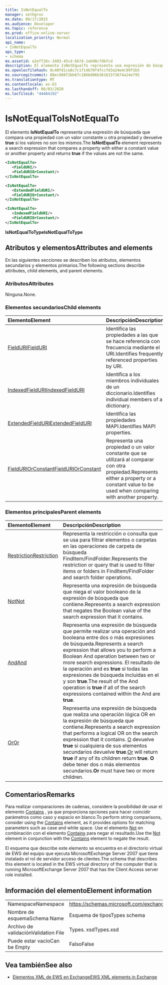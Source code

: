 ```yaml
---
title: IsNotEqualTo
manager: sethgros
ms.date: 09/17/2015
ms.audience: Developer
ms.topic: reference
ms.prod: office-online-server
localization_priority: Normal
api_name:
- IsNotEqualTo
api_type:
- schema
ms.assetid: e2eff26c-3403-45cd-bb74-1eb98c7dbfcd
description: El elemento IsNotEqualTo representa una expresión de búsqueda que compara una propiedad con un valor constante u otra propiedad y devuelve true si los valores no son los mismos.
ms.openlocfilehash: 8c40fd1ce8c7c1f14b70f4fccfd3a24e4c99f1b5
ms.sourcegitcommit: 88ec988f2bb67c1866d06b361615f3674a24e795
ms.translationtype: MT
ms.contentlocale: es-ES
ms.lasthandoff: 06/03/2020
ms.locfileid: "44464192"
---
```

# <a name="isnotequalto"></a><span data-ttu-id="29c9c-103">IsNotEqualTo</span><span class="sxs-lookup"><span data-stu-id="29c9c-103">IsNotEqualTo</span></span>

<span data-ttu-id="29c9c-104">El elemento **IsNotEqualTo** representa una expresión de búsqueda que compara una propiedad con un valor constante u otra propiedad y devuelve **true** si los valores no son los mismos.</span><span class="sxs-lookup"><span data-stu-id="29c9c-104">The **IsNotEqualTo** element represents a search expression that compares a property with either a constant value or another property and returns **true** if the values are not the same.</span></span> 
  
```xml
<IsNotEqualTo>
   <FieldURI/>
   <FieldURIOrConstant/>
</IsNotEqualTo>
```

```xml
<IsNotEqualTo>
   <ExtendedFieldURI/> 
   <FieldURIOrConstant/>
</IsNotEqualTo>
```

```xml
<IsNotEqualTo>
   <IndexedFieldURI/>
   <FieldURIOrConstant/>
</IsNotEqualTo>
```

<span data-ttu-id="29c9c-105">**IsNotEqualToType**</span><span class="sxs-lookup"><span data-stu-id="29c9c-105">**IsNotEqualToType**</span></span>

## <a name="attributes-and-elements"></a><span data-ttu-id="29c9c-106">Atributos y elementos</span><span class="sxs-lookup"><span data-stu-id="29c9c-106">Attributes and elements</span></span>

<span data-ttu-id="29c9c-107">En las siguientes secciones se describen los atributos, elementos secundarios y elementos primarios.</span><span class="sxs-lookup"><span data-stu-id="29c9c-107">The following sections describe attributes, child elements, and parent elements.</span></span>
  
### <a name="attributes"></a><span data-ttu-id="29c9c-108">Atributos</span><span class="sxs-lookup"><span data-stu-id="29c9c-108">Attributes</span></span>

<span data-ttu-id="29c9c-109">Ninguna.</span><span class="sxs-lookup"><span data-stu-id="29c9c-109">None.</span></span>
  
### <a name="child-elements"></a><span data-ttu-id="29c9c-110">Elementos secundarios</span><span class="sxs-lookup"><span data-stu-id="29c9c-110">Child elements</span></span>

|<span data-ttu-id="29c9c-111">**Elemento**</span><span class="sxs-lookup"><span data-stu-id="29c9c-111">**Element**</span></span>|<span data-ttu-id="29c9c-112">**Descripción**</span><span class="sxs-lookup"><span data-stu-id="29c9c-112">**Description**</span></span>|
|:-----|:-----|
|[<span data-ttu-id="29c9c-113">FieldURI</span><span class="sxs-lookup"><span data-stu-id="29c9c-113">FieldURI</span></span>](fielduri.md) <br/> |<span data-ttu-id="29c9c-114">Identifica las propiedades a las que se hace referencia con frecuencia mediante el URI.</span><span class="sxs-lookup"><span data-stu-id="29c9c-114">Identifies frequently referenced properties by URI.</span></span>  <br/> |
|[<span data-ttu-id="29c9c-115">IndexedFieldURI</span><span class="sxs-lookup"><span data-stu-id="29c9c-115">IndexedFieldURI</span></span>](indexedfielduri.md) <br/> |<span data-ttu-id="29c9c-116">Identifica a los miembros individuales de un diccionario.</span><span class="sxs-lookup"><span data-stu-id="29c9c-116">Identifies individual members of a dictionary.</span></span>  <br/> |
|[<span data-ttu-id="29c9c-117">ExtendedFieldURI</span><span class="sxs-lookup"><span data-stu-id="29c9c-117">ExtendedFieldURI</span></span>](extendedfielduri.md) <br/> |<span data-ttu-id="29c9c-118">Identifica las propiedades MAPI.</span><span class="sxs-lookup"><span data-stu-id="29c9c-118">Identifies MAPI properties.</span></span>  <br/> |
|[<span data-ttu-id="29c9c-119">FieldURIOrConstant</span><span class="sxs-lookup"><span data-stu-id="29c9c-119">FieldURIOrConstant</span></span>](fielduriorconstant.md) <br/> |<span data-ttu-id="29c9c-120">Representa una propiedad o un valor constante que se utilizará al comparar con otra propiedad.</span><span class="sxs-lookup"><span data-stu-id="29c9c-120">Represents either a property or a constant value to be used when comparing with another property.</span></span>  <br/> |
   
### <a name="parent-elements"></a><span data-ttu-id="29c9c-121">Elementos principales</span><span class="sxs-lookup"><span data-stu-id="29c9c-121">Parent elements</span></span>

|<span data-ttu-id="29c9c-122">**Elemento**</span><span class="sxs-lookup"><span data-stu-id="29c9c-122">**Element**</span></span>|<span data-ttu-id="29c9c-123">**Descripción**</span><span class="sxs-lookup"><span data-stu-id="29c9c-123">**Description**</span></span>|
|:-----|:-----|
|[<span data-ttu-id="29c9c-124">Restriction</span><span class="sxs-lookup"><span data-stu-id="29c9c-124">Restriction</span></span>](restriction.md) <br/> |<span data-ttu-id="29c9c-125">Representa la restricción o consulta que se usa para filtrar elementos o carpetas en las operaciones de carpeta de búsqueda FindItem/FindFolder.</span><span class="sxs-lookup"><span data-stu-id="29c9c-125">Represents the restriction or query that is used to filter items or folders in FindItem/FindFolder and search folder operations.</span></span>  <br/> |
|[<span data-ttu-id="29c9c-126">Not</span><span class="sxs-lookup"><span data-stu-id="29c9c-126">Not</span></span>](not.md) <br/> |<span data-ttu-id="29c9c-127">Representa una expresión de búsqueda que niega el valor booleano de la expresión de búsqueda que contiene.</span><span class="sxs-lookup"><span data-stu-id="29c9c-127">Represents a search expression that negates the Boolean value of the search expression that it contains.</span></span>  <br/> |
|[<span data-ttu-id="29c9c-128">And</span><span class="sxs-lookup"><span data-stu-id="29c9c-128">And</span></span>](and.md) <br/> |<span data-ttu-id="29c9c-129">Representa una expresión de búsqueda que permite realizar una operación and booleana entre dos o más expresiones de búsqueda.</span><span class="sxs-lookup"><span data-stu-id="29c9c-129">Represents a search expression that allows you to perform a Boolean And operation between two or more search expressions.</span></span> <span data-ttu-id="29c9c-130">El resultado de la operación and es **true** si todas las expresiones de búsqueda incluidas en el y son **true**.</span><span class="sxs-lookup"><span data-stu-id="29c9c-130">The result of the And operation is **true** if all of the search expressions contained within the And are **true**.</span></span>  <br/> |
|[<span data-ttu-id="29c9c-131">Or</span><span class="sxs-lookup"><span data-stu-id="29c9c-131">Or</span></span>](or.md) <br/> |<span data-ttu-id="29c9c-132">Representa una expresión de búsqueda que realiza una operación lógica OR en la expresión de búsqueda que contiene.</span><span class="sxs-lookup"><span data-stu-id="29c9c-132">Represents a search expression that performs a logical OR on the search expression that it contains.</span></span> <span data-ttu-id="29c9c-133">[O](or.md) devuelve **true** si cualquiera de sus elementos secundarios devuelve **true**.</span><span class="sxs-lookup"><span data-stu-id="29c9c-133">[Or](or.md) will return **true** if any of its children return **true**.</span></span> <span data-ttu-id="29c9c-134">**O** debe tener dos o más elementos secundarios.</span><span class="sxs-lookup"><span data-stu-id="29c9c-134">**Or** must have two or more children.</span></span>  <br/> |
   
## <a name="remarks"></a><span data-ttu-id="29c9c-135">Comentarios</span><span class="sxs-lookup"><span data-stu-id="29c9c-135">Remarks</span></span>

<span data-ttu-id="29c9c-136">Para realizar comparaciones de cadenas, considere la posibilidad de usar el elemento [Contains](contains.md) , ya que proporciona opciones para hacer coincidir parámetros como caso y espacio en blanco.</span><span class="sxs-lookup"><span data-stu-id="29c9c-136">To perform string comparisons, consider using the [Contains](contains.md) element, as it provides options for matching parameters such as case and white space.</span></span> <span data-ttu-id="29c9c-137">Use el elemento [Not](not.md) en combinación con el elemento [Contains](contains.md) para negar el resultado.</span><span class="sxs-lookup"><span data-stu-id="29c9c-137">Use the [Not](not.md) element in conjunction with the [Contains](contains.md) element to negate the result.</span></span> 
  
<span data-ttu-id="29c9c-138">El esquema que describe este elemento se encuentra en el directorio virtual de EWS del equipo que ejecuta MicrosoftExchange Server 2007 que tiene instalado el rol de servidor acceso de clientes.</span><span class="sxs-lookup"><span data-stu-id="29c9c-138">The schema that describes this element is located in the EWS virtual directory of the computer that is running MicrosoftExchange Server 2007 that has the Client Access server role installed.</span></span>
  
## <a name="element-information"></a><span data-ttu-id="29c9c-139">Información del elemento</span><span class="sxs-lookup"><span data-stu-id="29c9c-139">Element information</span></span>

|||
|:-----|:-----|
|<span data-ttu-id="29c9c-140">Namespace</span><span class="sxs-lookup"><span data-stu-id="29c9c-140">Namespace</span></span>  <br/> |https://schemas.microsoft.com/exchange/services/2006/types  <br/> |
|<span data-ttu-id="29c9c-141">Nombre de esquema</span><span class="sxs-lookup"><span data-stu-id="29c9c-141">Schema Name</span></span>  <br/> |<span data-ttu-id="29c9c-142">Esquema de tipos</span><span class="sxs-lookup"><span data-stu-id="29c9c-142">Types schema</span></span>  <br/> |
|<span data-ttu-id="29c9c-143">Archivo de validación</span><span class="sxs-lookup"><span data-stu-id="29c9c-143">Validation File</span></span>  <br/> |<span data-ttu-id="29c9c-144">Types. xsd</span><span class="sxs-lookup"><span data-stu-id="29c9c-144">Types.xsd</span></span>  <br/> |
|<span data-ttu-id="29c9c-145">Puede estar vacío</span><span class="sxs-lookup"><span data-stu-id="29c9c-145">Can be Empty</span></span>  <br/> |<span data-ttu-id="29c9c-146">Falso</span><span class="sxs-lookup"><span data-stu-id="29c9c-146">False</span></span>  <br/> |
   
## <a name="see-also"></a><span data-ttu-id="29c9c-147">Vea también</span><span class="sxs-lookup"><span data-stu-id="29c9c-147">See also</span></span>

- [<span data-ttu-id="29c9c-148">Elementos XML de EWS en Exchange</span><span class="sxs-lookup"><span data-stu-id="29c9c-148">EWS XML elements in Exchange</span></span>](ews-xml-elements-in-exchange.md)

